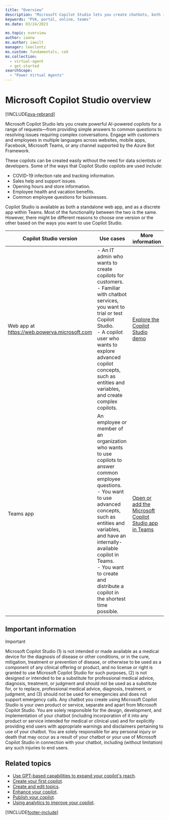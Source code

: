 ```yaml
---
title: "Overview"
description: "Microsoft Copilot Studio lets you create chatbots, both in a dedicated online web app and as a Microsoft Teams app."
keywords: "PVA, portal, online, teams"
ms.date: 03/24/2023

ms.topic: overview
author: iaanw
ms.author: iawilt
manager: leeclontz
ms.custom: fundamentals, ceX
ms.collection:
  - virtual-agent
  - get-started
searchScope:
  - "Power Virtual Agents"
---
```


# Microsoft Copilot Studio overview

[!INCLUDE[pva-rebrand](includes/pva-rebrand.md)]

Microsoft Copilot Studio lets you create powerful AI-powered copilots for a range of requests—from providing simple answers to common questions to resolving issues requiring complex conversations. Engage with customers and employees in multiple languages across websites, mobile apps, Facebook, Microsoft Teams, or any channel supported by the Azure Bot Framework.

These copilots can be created easily without the need for data scientists or developers. Some of the ways that Copilot Studio copilots are used include:

- COVID-19 infection rate and tracking information.
- Sales help and support issues.
- Opening hours and store information.
- Employee health and vacation benefits.
- Common employee questions for businesses.

Copilot Studio is available as both a standalone web app, and as a discrete app within Teams. Most of the functionality between the two is the same. However, there might be different reasons to choose one version or the other based on the ways you want to use Copilot Studio.

| Copilot Studio version | Use cases | More information |
| -------------------------------- | --------- | ---------------- |
| Web app at https://web.powerva.microsoft.com | - An IT admin who wants to create copilots for customers. <br> - Familiar with chatbot services, you want to trial or test Copilot Studio.<br> - A copilot user who wants to explore advanced copilot concepts, such as entities and variables, and create complex copilots. | [Explore the Copilot Studio demo](https://web.powerva.microsoft.com/tryit?azure-portal=true) |
| Teams app | An employee or member of an organization who wants to use copilots to answer common employee questions. <br> - You want to use advanced concepts, such as entities and variables, and have an internally-available copilot in Teams.<br> - You want to create and distribute a copilot in the shortest time possible. | [Open or add the Microsoft Copilot Studio app in Teams](https://aka.ms/PVATeamsApp?azure-portal=true) |

## Important information

> [!IMPORTANT]
> <!-- Microsoft Legal required disclosure, do not modify -->
> Microsoft Copilot Studio (1) is not intended or made available as a medical device for the diagnosis of disease or other conditions, or in the cure, mitigation, treatment or prevention of disease, or otherwise to be used as a component of any clinical offering or product, and no license or right is granted to use Microsoft Copilot Studio for such purposes, (2) is not designed or intended to be a substitute for professional medical advice, diagnosis, treatment, or judgment and should not be used as a substitute for, or to replace, professional medical advice, diagnosis, treatment, or judgment, and (3) should not be used for emergencies and does not support emergency calls. Any chatbot you create using  Microsoft Copilot Studio is your own product or service, separate and apart from Microsoft Copilot Studio. You are solely responsible for the design, development, and implementation of your chatbot (including incorporation of it into any product or service intended for medical or clinical use) and for explicitly providing end users with appropriate warnings and disclaimers pertaining to use of your chatbot. You are solely responsible for any personal injury or death that may occur as a result of your chatbot or your use of Microsoft Copilot Studio in connection with your chatbot, including (without limitation) any such injuries to end users.

## Related topics

- [Use GPT-based capabilities to expand your copilot's reach](nlu-gpt-overview.md).
- [Create your first copilot](authoring-first-bot.md).
- [Create and edit topics](authoring-create-edit-topics.md).
- [Enhance your copilot](advanced-fundamentals.md).
- [Publish your copilot](publication-fundamentals-publish-channels.md).
- [Using analytics to improve your copilot](analytics-overview.md).

[!INCLUDE[footer-include](includes/footer-banner.md)]
